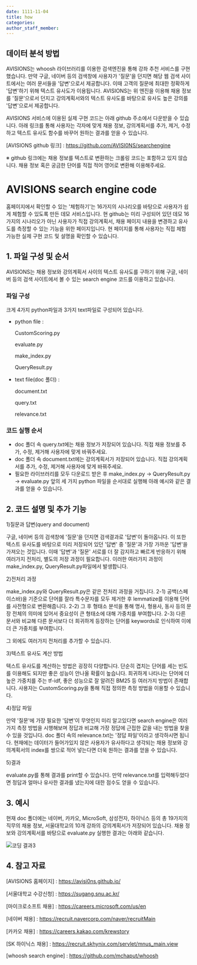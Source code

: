 ```yaml
---
date: 1111-11-04
title: how
categories:
author_staff_member:
---
```

## 데이터 분석 방법


AVISIONS는 whoosh 라이브러리를 이용한 검색엔진을 통해 강좌 추천 서비스를 구현했습니다. 만약 구글, 네이버 등의 검색창에 사용자가 '질문'을 던지면 해당 웹 검색 사이트에서는 여러 문서들을 '답변'으로서 제공합니다. 이때 고객의 질문에 최대한 정확하게 '답변'하기 위해 텍스트 유사도가 이용됩니다. AVISIONS는 위 엔진을 이용해 채용 정보를 '질문'으로서 던지고 강의계획서와의 텍스트 유사도를 바탕으로 유사도 높은 강의를 '답변'으로서 제공합니다.


AVISIONS 서비스에 이용된 실제 구현 코드는 아래 github 주소에서 다운받을 수 있습니다.
아래 링크를 통해 사용자는 각자에 맞게 채용 정보, 강의계획서를 추가, 제거, 수정하고 텍스트 유사도 함수를 바꾸어 원하는 결과를 얻을 수 있습니다.

[AVISIONS github 링크] : https://github.com/AVISI0NS/searchengine

※ github 링크에는 채용 정보를 텍스트로 변환하는 크롤링 코드는 포함하고 있지 않습니다. 채용 정보 혹은 궁금한 단어를 직접 적어 영어로 변환해 이용해주세요.




# AVISIONS search engine code





홈페이지에서 확인할 수 있는 '체험하기'는 16가지의 시나리오를 바탕으로 사용자가 쉽게 체험할 수 있도록 만든 데모 서비스입니다.
현 github는 미리 구성되어 있던 데모 16가지의 시나리오가 아닌 사용자가 직접 강의계획서, 채용 페이지 내용을 변경하고 유사도를 측정할 수 있는 기능을 위한 페이지입니다.
현 페이지를 통해 사용자는 직접 체험 가능한 실제 구현 코드 및 설명을 확인할 수 있습니다.


## 1. 파일 구성 및 순서


AVISIONS는 채용 정보와 강의계획서 사이의 텍스트 유사도를 구하기 위해 구글, 네이버 등의 검색 사이트에서 볼 수 있는 search engine 코드를 이용하고 있습니다. 
### 파일 구성
크게 4가지 python파일과 3가지 text파일로 구성되어 있습니다.
- python file :

    CustomScoring.py

    evaluate.py

    make_index.py

    QueryResult.py


- text file(doc 폴더) :

    document.txt

    query.txt

    relevance.txt

### 코드 실행 순서  


- doc 폴더 속 query.txt에는 채용 정보가 저장되어 있습니다. 직접 채용 정보를 추가, 수정, 제거해 사용자에 맞게 바꿔주세요.
- doc 폴더 속 document.txt에는 강의계획서가 저장되어 있습니다. 직접 강의계획서를 추가, 수정, 제거해 사용자에 맞게 바꿔주세요.
- 필요한 라이브러리를 모두 다운로드 받은 후 make_index.py -> QueryResult.py -> evaluate.py 앞의 세 가지 python 파일을 순서대로 실행해 아래 예시와 같은 결과를 얻을 수 있습니다. 



 
 
## 2. 코드 설명 및 추가 기능

1)질문과 답변(query and document)

구글, 네이버 등의 검색창에 '질문'을 던지면 검색결과로 '답변'이 돌아옵니다. 이 또한 텍스트 유사도를 바탕으로 미리 저장되어 있던 '답변' 중 '질문'과 가장 가까운 '답변'을 가져오는 것입니다. 이때 '답변'과 '질문' 서로를 더 잘 감지하고 빠르게 반응하기 위해 여러가지 전처리, 별도의 저장 과정이 필요합니다. 이러한 여러가지 과정이 make_index.py, QueryResult.py파일에서 발생합니다.

2)전처리 과정

make_index.py와 QueryResult.py은 같은 전처리 과정을 거칩니다. 
2-1) 공백(스페이스바)을 기준으로 단어를 잘라 특수문자를 모두 제거한 후 lemmatize를 이용해 단어를 사전형으로 변환해줍니다.
2-2) 그 후 형태소 분석을 통해 명사, 형용사, 동사 등의 문장 전체의 의미에 있어서 중요성이 큰 형태소에 대해 가중치를 부여합니다.
2-3) 다른 문서와 비교해 다른 문서보다 더 희귀하게 등장하는 단어를 keywords로 인식하여 이에 더 큰 가중치를 부여합니다.

그 외에도 여러가지 전처리를 추가할 수 있습니다.

3)텍스트 유사도 계산 방법

텍스트 유사도를 계산하는 방법은 굉장히 다양합니다. 단순히 겹치는 단어를 세는 빈도를 이용해도 되지만 좋은 성능이 안나올 확률이 높습니다. 희귀하게 나타나는 단어에 더 높은 가중치를 주는 tf-idf, 좋은 성능으로 잘 알려진 BM25 등 여러가지 방법이 존재합니다. 사용자는 CustomScoring.py을 통해 직접 정의한 측정 방법을 이용할 수 있습니다. 

4)정답 파일  

만약 '질문'에 가장 필요한 '답변'이 무엇인지 미리 알고있다면 search engine은 여러가지 측정 방법을 시행해보며 정답과 비교해 가장 정답에 근접한 값을 내는 방법을 찾을 수 있을 것입니다. doc 폴더 속의 relevance.txt는 '정답 파일'이라고 생각하시면 됩니다. 현재에는 데이터가 들어가있지 않은 사용자가 유사하다고 생각되는 채용 정보와 강의계획서의 index를 쌍으로 적어 넣는다면 더욱 원하는 결과를 얻을 수 있습니다.

5)결과

evaluate.py를 통해 결과를 print할 수 있습니다. 만약 relevance.txt를 입력해두었다면 정답과 얼마나 유사한 결과를 냈는지에 대한 점수도 얻을 수 있습니다. 


## 3. 예시

현재 doc 폴더에는 네이버, 카카오, MicroSoft, 삼성전자, 하이닉스 등의 총 19가지의 직무의 채용 정보, 서울대학교의 10개 강좌의 강의계획서가 저장되어 있습니다. 채용 정보와 강의계획서를 바탕으로 evaluate.py 실행한 결과는 아래와 같습니다.


![코딩 결과3](https://user-images.githubusercontent.com/98640306/154391500-6e85639a-6e0f-4e8b-acd0-8a267aaaf300.PNG)
 
 
## 4. 참고 자료

[AVISIONS 홈페이지] : https://avisi0ns.github.io/

[서울대학교 수강신청] : https://sugang.snu.ac.kr/

[마이크로소프트 채용] : https://careers.microsoft.com/us/en

[네이버 채용] : https://recruit.navercorp.com/naver/recruitMain

[카카오 채용] : https://careers.kakao.com/krewstory

[SK 하이닉스 채용] : https://recruit.skhynix.com/servlet/mnus_main.view

[whoosh search engine] : https://github.com/mchaput/whoosh

